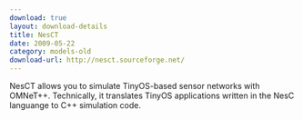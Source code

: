 ```yaml
---
download: true
layout: download-details
title: NesCT
date: 2009-05-22
category: models-old
download-url: http://nesct.sourceforge.net/
---
```


NesCT allows you to simulate TinyOS-based sensor networks with OMNeT++. Technically, it translates TinyOS applications written in the NesC languange to C++ simulation code.
